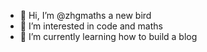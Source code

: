 - 👋 Hi, I’m @zhgmaths a new bird
- 👀 I’m interested in code and maths
- 🌱 I’m currently learning how to build a blog

<!---
zhgmaths/zhgmaths is a ✨ special ✨ repository because its `README.md` (this file) appears on your GitHub profile.
You can click the Preview link to take a look at your changes.
--->
